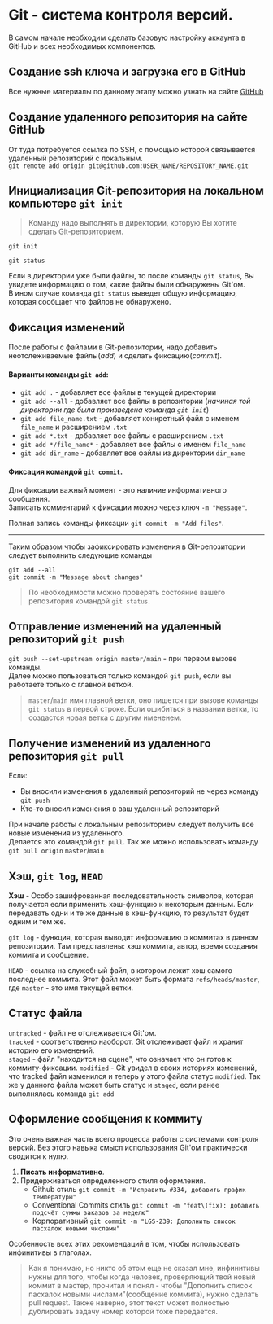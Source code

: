 # Git - система контроля версий.  
В самом начале необходим сделать базовую настройку аккаунта в GitHub и всех необходимых компонентов. 

## Создание ssh ключа и загрузка его в GitHub
Все нужные материалы по данному этапу можно узнать на сайте [GitHub](https://docs.github.com/en/authentication/connecting-to-github-with-ssh)  

## Создание удаленного репозитория на сайте GitHub
От туда потребуется ссылка по SSH, с помощью которой связывается удаленный репозиторий с локальным.  
`git remote add origin git@github.com:USER_NAME/REPOSITORY_NAME.git`  


## Инициализация Git-репозитория на локальном компьютере `git init` 
> Команду надо выполнять в директории, которую Вы хотите сделать Git-репозиторием.

`git init`  

`git status`  

Если в директории уже были файлы, то после команды `git status`, Вы увидете информацию о том, какие файлы были обнаружены Git'ом.  
В ином случае команда `git status` выведет общую информацию, которая сообщает что файлов не обнаружено.  

## Фиксация изменений  
После работы с файлами в Git-репозитории, надо добавить неотслеживаемые файлы(_add_) и сделать фиксацию(_commit_).  

#### Варианты команды `git add`:
- `git add .` - добавляет все файлы в текущей директории
- `git add --all` - добавляет все файлы в репозитории (*_начиная той директории где была произведена команда `git init`_*)
- `git add file_name.txt` - добавляет конкретный файл с именем `file_name` и расширением `.txt`
- `git add *.txt` - добавляет все файлы с расширением `.txt`
- `git add */file_name*` - добавляет все файлы с именем `file_name`
- `git add dir_name` - добавляет все файлы из директории `dir_name`

#### Фиксация командой `git commit`.  
Для фиксации важный момент - это наличие информативного cообщения.  
Записать комментарий к фиксации можно через ключ `-m "Message"`.  

Полная запись команды фиксации `git commit -m "Add files"`.  

---
Таким образом чтобы зафиксировать изменения в Git-репозитории следует выполнить следующие команды  
```
git add --all
git commit -m "Message about changes"
```
> По необходимости можно проверять состояние вашего репозитория командой `git status`.

## Отправление изменений на удаленный репозиторий `git push`  
`git push --set-upstream origin master/main` - при первом вызове команды.   
Далее можно пользоваться только командой `git push`, если вы работаете только с главной веткой.
> `master`/`main` имя главной ветки, оно пишется при вызове команды `git status` в первой строке.
> Если ошибиться в названии ветки, то создастся новая ветка с другим имененем.  

## Получение изменений из удаленного репозитория `git pull`
Если:
- Вы вносили изменения в удаленный репозиторий не через команду `git push`
- Кто-то вносил изменения в ваш удаленный репозиторий

При начале работы с локальным репозиторием следует получить все новые изменения из удаленного.  
Делается это командой `git pull`. Так же можно использовать команду `git pull origin` `master`/`main`

## Хэш, `git log`, `HEAD`  
**Хэш** - Особо зашифрованная последовательность символов, которая получается если применить хэш-функцию к некоторым данным. Если передавать одни и те же данные в хэш-функцию, то результат будет одним и тем же.  

`git log` - функция, которая выводит информацию о коммитах в данном репозитории. Там представлены: хэш коммита, автор, время создания коммита и сообщение.  

`HEAD` - ссылка на служебный файл, в котором лежит хэш самого последнее коммита. Этот файл может быть формата `refs/heads/master`, где `master` - это имя текущей ветки.

## Статус файла

`untracked` - файл не отслеживается Git'ом.  
`tracked` - соответственно наоборот. Git отслеживает файл и хранит историю его изменений.  
`staged` - файл "находится на сцене", что означает что он готов к коммиту-фиксации.
`modified` - Git увидел в своих историях изменений, что tracked файл изменился и теперь у этого файла статус `modified`. Так же у данного файла может быть статус и `staged`, если ранее выполнялась команда `git add`

## Оформление сообщения к коммиту
Это очень важная часть всего процесса работы с системами контроля версий. Без этого навыка смысл использования Git'ом практически сводится к нулю.  
1. **Писать информативно**. 
2. Придерживаться определенного стиля оформления.
    - Github стиль `git commit -m "Исправить #334, добавить график температуры"`
    - Conventional Commits стиль `git commit -m "feat\(fix): добавить подсчёт суммы заказов за неделю"`
    - Корпоративный `git commit -m "LGS-239: Дополнить список пасхалок новыми числами"`  

Особенность всех этих рекомендаций в том, чтобы использовать инфинитивы в глаголах.  
> Как я понимаю, но никто об этом еще не сказал мне, инфинитивы нужны для того, чтобы когда человек, проверяющий твой новый коммит в мастер, прочитал и понял - чтобы "Дополнить список пасхалок новыми числами"(сообщение коммита), нужно сделать pull request. Также наверно, этот текст может полностью дублировать задачу номер которой тоже передается.  
